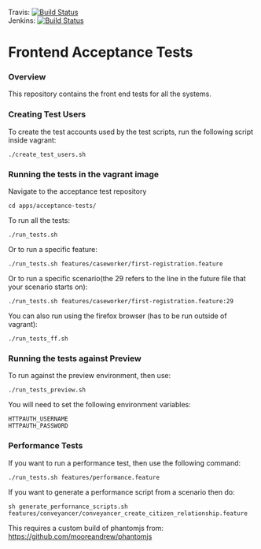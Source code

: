 Travis: [![Build Status](https://travis-ci.org/LandRegistry/acceptance-tests.svg)](https://travis-ci.org/LandRegistry/acceptance-tests)<br>
Jenkins: [![Build Status](http://ci.preview.landregistryconcept.co.uk/job/Test-Acceptance/badge/icon)](http://ci.preview.landregistryconcept.co.uk/job/Test-Acceptance/)

Frontend Acceptance Tests
===============

### Overview

This repository contains the front end tests for all the systems.  

### Creating Test Users

To create the test accounts used by the test scripts, run the following script inside vagrant:
```
./create_test_users.sh
```

### Running the tests in the vagrant image

Navigate to the acceptance test repository

```
cd apps/acceptance-tests/
```

To run all the tests:

```
./run_tests.sh
```

Or to run a specific feature:

```
./run_tests.sh features/caseworker/first-registration.feature
```

Or to run a specific scenario(the 29 refers to the line in the future file that your scenario starts on):

```
./run_tests.sh features/caseworker/first-registration.feature:29
```

You can also run using the firefox browser (has to be run outside of vagrant):

```
./run_tests_ff.sh
```


### Running the tests against Preview

To run against the preview environment, then use:

```
./run_tests_preview.sh
```

You will need to set the following environment variables:

```
HTTPAUTH_USERNAME
HTTPAUTH_PASSWORD
```


### Performance Tests

If you want to run a performance test, then use the following command:

```
./run_tests.sh features/performance.feature
```

If you want to generate a performance script from a scenario then do:

```
sh generate_perfornance_scripts.sh features/conveyancer/conveyancer_create_citizen_relationship.feature
```

This requires a custom build of phantomjs from:
https://github.com/mooreandrew/phantomjs

